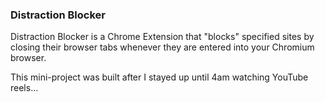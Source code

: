 ### Distraction Blocker

Distraction Blocker is a Chrome Extension that "blocks" specified sites by closing their browser tabs whenever they are entered into your Chromium browser.

This mini-project was built after I stayed up until 4am watching YouTube reels...
